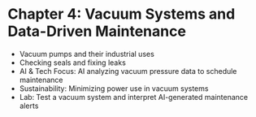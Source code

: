 # Chapter 4: Vacuum Systems and Data-Driven Maintenance

- Vacuum pumps and their industrial uses
- Checking seals and fixing leaks
- AI & Tech Focus: AI analyzing vacuum pressure data to schedule maintenance
- Sustainability: Minimizing power use in vacuum systems
- Lab: Test a vacuum system and interpret AI-generated maintenance alerts
